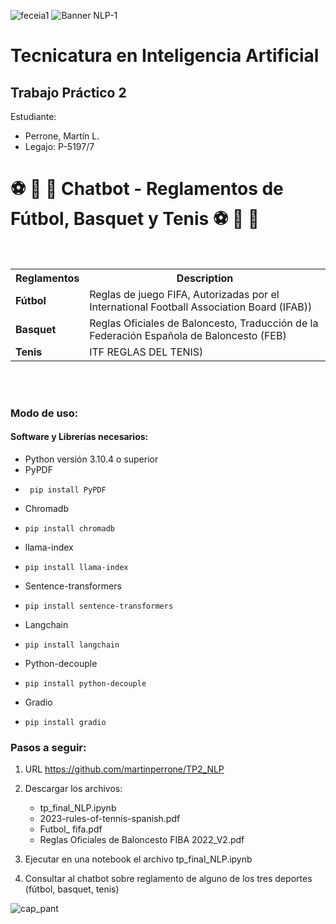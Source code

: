 ![feceia1](https://github.com/martinperrone/TP_aprendizaje_automatico/assets/109038969/1e6bd2ee-df8f-4f79-93fd-6d11caba36da)
![Banner NLP-1](https://github.com/martinperrone/TP2_NLP/assets/109038969/92f59455-471f-4319-abd3-782f90d36df1)

# Tecnicatura en Inteligencia Artificial 

## Trabajo Práctico 2

Estudiante:
* Perrone, Martín L.
* Legajo: P-5197/7


<h1>⚽ 🏀 🎾 Chatbot - Reglamentos de Fútbol, Basquet y Tenis ⚽ 🏀 🎾</h1><br>


<table>
  <tr>
    <th>Reglamentos</th>
    <th>Description</th>
  </tr>
  <tr>
    <td><b>Fútbol</b></td>
    <td>Reglas de juego FIFA, Autorizadas por el International Football Association Board (IFAB)) </td>
  </tr>
  <tr>
    <td><b>Basquet</b></td>
    <td>Reglas Oficiales de Baloncesto, Traducción de la Federación Española de Baloncesto (FEB)</td>
  </tr>
  <tr>
    <td><b>Tenis</b></td>
    <td>ITF REGLAS DEL TENIS)</td>
  </tr>
  </tr>
</table>
<br><br>

### Modo de uso:
#### Software y Librerías necesarios:
  - Python versión 3.10.4 o superior
  - PyPDF
  -      pip install PyPDF
  - Chromadb
  -     pip install chromadb
  - llama-index
  -     pip install llama-index
  - Sentence-transformers
  -     pip install sentence-transformers
  - Langchain
  -     pip install langchain
  - Python-decouple
  -     pip install python-decouple
  - Gradio
  -     pip install gradio
  
### Pasos a seguir:

1. URL https://github.com/martinperrone/TP2_NLP

2. Descargar los archivos:
   - tp_final_NLP.ipynb
   - 2023-rules-of-tennis-spanish.pdf
   - Futbol_ fifa.pdf
   - Reglas Oficiales de Baloncesto FIBA 2022_V2.pdf

3. Ejecutar en una notebook el archivo tp_final_NLP.ipynb

4. Consultar al chatbot sobre reglamento de alguno de los tres deportes (fútbol, basquet, tenis)


![cap_pant](https://github.com/martinperrone/TP2_NLP/assets/109038969/04a1f976-26ab-470f-b42e-cf6911b7617d)
